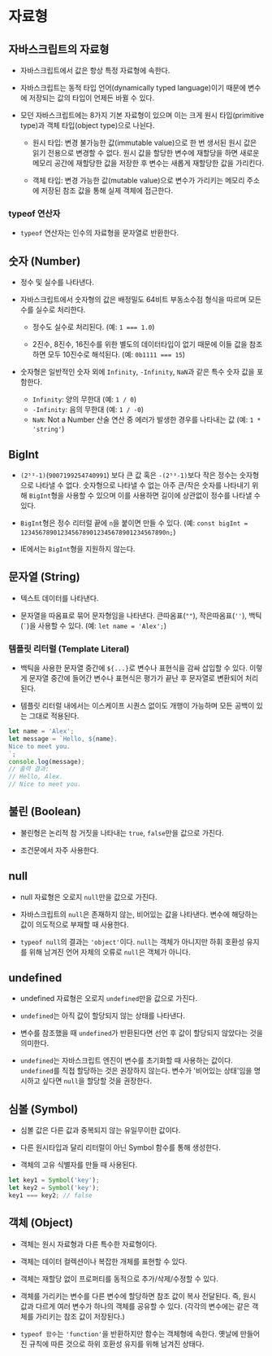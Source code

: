 # 자료형

## 자바스크립트의 자료형

- 자바스크립트에서 값은 항상 특정 자료형에 속한다.

- 자바스크립트는 동적 타입 언어(dynamically typed language)이기 때문에 변수에 저장되는 값의 타입이 언제든 바뀔 수 있다.

- 모던 자바스크립트에는 8가지 기본 자료형이 있으며 이는 크게 원시 타입(primitive type)과 객체 타입(object type)으로 나뉜다.

  - 원시 타입: 변경 불가능한 값(immutable value)으로 한 번 생서된 원시 값은 읽기 전용으로 변경할 수 없다. 원시 값을 할당한 변수에 재할당을 하면 새로운 메모리 공간에 재할당한 값을 저장한 후 변수는 새롭게 재할당한 값을 가리킨다.

  - 객체 타입: 변경 가능한 값(mutable value)으로 변수가 가리키는 메모리 주소에 저장된 참조 값을 통해 실제 객체에 접근한다.

### typeof 연산자

- `typeof` 연산자는 인수의 자료형을 문자열로 반환한다.

## 숫자 (Number)

- 정수 및 실수를 나타낸다.

- 자바스크립트에서 숫자형의 값은 배정밀도 64비트 부동소수점 형식을 따르며 모든 수를 실수로 처리한다.

  - 정수도 실수로 처리된다. (예: `1 === 1.0`)

  - 2진수, 8진수, 16진수를 위한 별도의 데이터타입이 없기 때문에 이들 값을 참조하면 모두 10진수로 해석된다. (예: `0b1111 === 15`)

- 숫자형은 일반적인 숫자 외에 `Infinity`, `-Infinity`, `NaN`과 같은 특수 숫자 값을 포함한다.

  - `Infinity`: 양의 무한대 (예: `1 / 0`)
  - `-Infinity`: 음의 무한대 (예: `1 / -0`)
  - `NaN`: Not a Number 산술 연산 중 에러가 발생한 경우를 나타내는 값 (예: `1 * 'string'`)

## BigInt

- `(2⁵³-1)`(`9007199254740991`) 보다 큰 값 혹은 `-(2⁵³-1)`보다 작은 정수는 숫자형으로 나타낼 수 없다. 숫자형으로 나타낼 수 없는 아주 큰/작은 숫자를 나타내기 위해 `BigInt`형을 사용할 수 있으며 이를 사용하면 길이에 상관없이 정수를 나타낼 수 있다.

- `BigInt`형은 정수 리터럴 끝에 `n`을 붙이면 만들 수 있다. (예: `const bigInt = 1234567890123456789012345678901234567890n;`)

- IE에서는 `BigInt`형을 지원하지 않는다.

## 문자열 (String)

- 텍스트 데이터를 나타낸다.

- 문자열을 따옴표로 묶어 문자형임을 나타낸다. 큰따옴표(`""`), 작은따옴표(`''`), 백틱(`` ` ``)을 사용할 수 있다. (예: `let name = 'Alex';`)

### 템플릿 리터럴 (Template Literal)

- 백틱을 사용한 문자열 중간에 `${...}`로 변수나 표현식을 감싸 삽입할 수 있다. 이렇게 문자열 중간에 들어간 변수나 표현식은 평가가 끝난 후 문자열로 변환되어 처리된다.

- 템플릿 리터럴 내에서는 이스케이프 시퀀스 없이도 개행이 가능하며 모든 공백이 있는 그대로 적용된다.

```javascript
let name = 'Alex';
let message = `Hello, ${name}.
Nice to meet you.
`;
console.log(message);
// 출력 결과:
// Hello, Alex.
// Nice to meet you.
```

## 불린 (Boolean)

- 불린형은 논리적 참 거짓을 나타내는 `true`, `false`만을 값으로 가진다.

- 조건문에서 자주 사용한다.

## null

- null 자료형은 오로지 `null`만을 값으로 가진다.

- 자바스크립트의 `null`은 존재하지 않는, 비어있는 값을 나타낸다. 변수에 해당하는 값이 의도적으로 부재할 때 사용한다.

- `typeof null`의 결과는 `'object'`이다. `null`는 객체가 아니지만 하휘 호환성 유지를 위해 남겨진 언어 자체의 오류로 `null`은 객체가 아니다.

## undefined

- undefined 자료형은 오로지 `undefined`만을 값으로 가진다.

- `undefined`는 아직 값이 할당되지 않는 상태를 나타낸다.

- 변수를 참조했을 때 `undefined`가 반환된다면 선언 후 값이 할당되지 않았다는 것을 의미한다.

- `undefined`는 자바스크립트 엔진이 변수를 초기화할 때 사용하는 값이다. `undefined`를 직접 할당하는 것은 권장하지 않는다. 변수가 '비어있는 상태'임을 명시하고 싶다면 `null`을 할당할 것을 권장한다.

## 심볼 (Symbol)

- 심볼 값은 다른 값과 중복되지 않는 유일무이한 값이다.

- 다른 원시타입과 달리 리터럴이 아닌 Symbol 함수를 통해 생성한다.

- 객체의 고유 식별자를 만들 때 사용된다.

```javascript
let key1 = Symbol('key');
let key2 = Symbol('key');
key1 === key2; // false
```

## 객체 (Object)

- 객체는 원시 자료형과 다른 특수한 자료형이다.

- 객체는 데이터 컬렉션이나 복잡한 개체를 표현할 수 있다.

- 객체는 재할당 없이 프로퍼티를 동적으로 추가/삭제/수정할 수 있다.

- 객체를 가리키는 변수를 다른 변수에 할당하면 참조 값이 복사 전달된다. 즉, 원시 값과 다르게 여러 변수가 하나의 객체를 공유할 수 있다. (각각의 변수에는 같은 객체를 가리키는 참조 값이 저장된다.)

- `typeof 함수`는 `'function'`을 반환하지만 함수는 객체형에 속한다. 옛날에 만들어진 규칙에 따른 것으로 하위 호환성 유지를 위해 남겨진 상태다.
